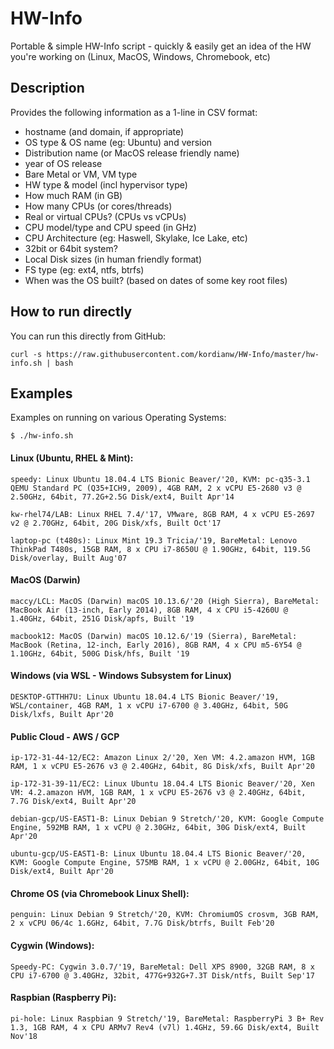 # HW-Info
Portable &amp; simple HW-Info script - quickly &amp; easily get an idea of the HW you're working on (Linux, MacOS, Windows, Chromebook, etc)

## Description
Provides the following information as a 1-line in CSV format:
- hostname (and domain, if appropriate)
- OS type & OS name (eg: Ubuntu) and version
- Distribution name (or MacOS release friendly name)
- year of OS release
- Bare Metal or VM, VM type
- HW type & model (incl hypervisor type)
- How much RAM (in GB)
- How many CPUs (or cores/threads)
- Real or virtual CPUs? (CPUs vs vCPUs)
- CPU model/type and CPU speed (in GHz)
- CPU Architecture (eg: Haswell, Skylake, Ice Lake, etc)
- 32bit or 64bit system?
- Local Disk sizes (in human friendly format)
- FS type (eg: ext4, ntfs, btrfs)
- When was the OS built? (based on dates of some key root files)

## How to run directly
You can run this directly from GitHub:

`curl -s https://raw.githubusercontent.com/kordianw/HW-Info/master/hw-info.sh | bash`

## Examples
Examples on running on various Operating Systems:

`$ ./hw-info.sh`

#### Linux (Ubuntu, RHEL & Mint):
`speedy: Linux Ubuntu 18.04.4 LTS Bionic Beaver/'20, KVM: pc-q35-3.1 QEMU Standard PC (Q35+ICH9, 2009), 4GB RAM, 2 x vCPU E5-2680 v3 @ 2.50GHz, 64bit, 77.2G+2.5G Disk/ext4, Built Apr'14`

`kw-rhel74/LAB: Linux RHEL 7.4/'17, VMware, 8GB RAM, 4 x vCPU E5-2697 v2 @ 2.70GHz, 64bit, 20G Disk/xfs, Built Oct'17`

`laptop-pc (t480s): Linux Mint 19.3 Tricia/'19, BareMetal: Lenovo ThinkPad T480s, 15GB RAM, 8 x CPU i7-8650U @ 1.90GHz, 64bit, 119.5G Disk/overlay, Built Aug'07`

#### MacOS (Darwin)
`maccy/LCL: MacOS (Darwin) macOS 10.13.6/'20 (High Sierra), BareMetal: MacBook Air (13-inch, Early 2014), 8GB RAM, 4 x CPU i5-4260U @ 1.40GHz, 64bit, 251G Disk/apfs, Built '19`

`macbook12: MacOS (Darwin) macOS 10.12.6/'19 (Sierra), BareMetal: MacBook (Retina, 12-inch, Early 2016), 8GB RAM, 4 x CPU m5-6Y54 @ 1.10GHz, 64bit, 500G Disk/hfs, Built '19`

#### Windows (via WSL - Windows Subsystem for Linux)
`DESKTOP-GTTHH7U: Linux Ubuntu 18.04.4 LTS Bionic Beaver/'19, WSL/container, 4GB RAM, 1 x vCPU i7-6700 @ 3.40GHz, 64bit, 50G Disk/lxfs, Built Apr'20`

#### Public Cloud - AWS / GCP
`ip-172-31-44-12/EC2: Amazon Linux 2/'20, Xen VM: 4.2.amazon HVM, 1GB RAM, 1 x vCPU E5-2676 v3 @ 2.40GHz, 64bit, 8G Disk/xfs, Built Apr'20`

`ip-172-31-39-11/EC2: Linux Ubuntu 18.04.4 LTS Bionic Beaver/'20, Xen VM: 4.2.amazon HVM, 1GB RAM, 1 x vCPU E5-2676 v3 @ 2.40GHz, 64bit, 7.7G Disk/ext4, Built Apr'20`

`debian-gcp/US-EAST1-B: Linux Debian 9 Stretch/'20, KVM: Google Compute Engine, 592MB RAM, 1 x vCPU @ 2.30GHz, 64bit, 30G Disk/ext4, Built Apr'20`

`ubuntu-gcp/US-EAST1-B: Linux Ubuntu 18.04.4 LTS Bionic Beaver/'20, KVM: Google Compute Engine, 575MB RAM, 1 x vCPU @ 2.00GHz, 64bit, 10G Disk/ext4, Built Apr'20`

#### Chrome OS (via Chromebook Linux Shell):
`penguin: Linux Debian 9 Stretch/'20, KVM: ChromiumOS crosvm, 3GB RAM, 2 x vCPU 06/4c 1.6GHz, 64bit, 7.7G Disk/btrfs, Built Feb'20`

#### Cygwin (Windows):
`Speedy-PC: Cygwin 3.0.7/'19, BareMetal: Dell XPS 8900, 32GB RAM, 8 x CPU i7-6700 @ 3.40GHz, 32bit, 477G+932G+7.3T Disk/ntfs, Built Sep'17`

#### Raspbian (Raspberry Pi):
`pi-hole: Linux Raspbian 9 Stretch/'19, BareMetal: RaspberryPi 3 B+ Rev 1.3, 1GB RAM, 4 x CPU ARMv7 Rev4 (v7l) 1.4GHz, 59.6G Disk/ext4, Built Nov'18`
